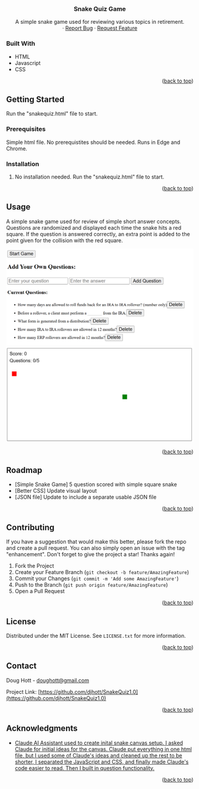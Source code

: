 <!-- Improved compatibility of back to top link: See: https://github.com/othneildrew/Best-README-Template/pull/73 -->

<a id="readme-top"></a>

<h3 align="center">Snake Quiz Game</h3>

  <p align="center">
    A simple snake game used for reviewing various topics in retirement.
    <br />
    ·
    <a href="https://github.com/github_username/repo_name/issues/new?labels=bug&template=bug-report---.md">Report Bug</a>
    ·
    <a href="https://github.com/github_username/repo_name/issues/new?labels=enhancement&template=feature-request---.md">Request Feature</a>
  </p>
</div>

### Built With

- HTML
- Javascript
- CSS

<p align="right">(<a href="#readme-top">back to top</a>)</p>

<!-- GETTING STARTED -->

## Getting Started

Run the "snakequiz.html" file to start.

### Prerequisites

Simple html file. No prerequistites should be needed. Runs in Edge and Chrome.

### Installation

1. No installation needed. Run the "snakequiz.html" file to start.

<p align="right">(<a href="#readme-top">back to top</a>)</p>

<!-- USAGE EXAMPLES -->

## Usage

A simple snake game used for review of simple short answer concepts. Questions are randomized and displayed
each time the snake hits a red square. If the question is answered correctly, an extra point is added
to the point given for the collision with the red square.

<img src="snake1.png" alt="questions">
<img src="snake2.png" alt="game screen">

<p align="right">(<a href="#readme-top">back to top</a>)</p>

<!-- ROADMAP -->

## Roadmap

- [Simple Snake Game] 5 question scored with simple square snake
- [Better CSS] Update visual layout
- [JSON file] Update to include a separate usable JSON file

<p align="right">(<a href="#readme-top">back to top</a>)</p>

<!-- CONTRIBUTING -->

## Contributing

If you have a suggestion that would make this better, please fork the repo and create a pull request. You can also simply open an issue with the tag "enhancement".
Don't forget to give the project a star! Thanks again!

1. Fork the Project
2. Create your Feature Branch (`git checkout -b feature/AmazingFeature`)
3. Commit your Changes (`git commit -m 'Add some AmazingFeature'`)
4. Push to the Branch (`git push origin feature/AmazingFeature`)
5. Open a Pull Request

<p align="right">(<a href="#readme-top">back to top</a>)</p>

<!-- LICENSE -->

## License

Distributed under the MIT License. See `LICENSE.txt` for more information.

<p align="right">(<a href="#readme-top">back to top</a>)</p>

<!-- CONTACT -->

## Contact

Doug Hott - doughott@gmail.com

Project Link: [https://github.com/djhott/SnakeQuiz1.0](https://github.com/djhott/SnakeQuiz1.0)

<p align="right">(<a href="#readme-top">back to top</a>)</p>

<!-- ACKNOWLEDGMENTS -->

## Acknowledgments

- [Claude AI Assistant used to create inital snake canvas setup. I asked Claude for initial ideas for the canvas. Claude put everything in one html file, but I used some of Claude's ideas and cleaned up the rest to be shorter, I separated the JavaScript and CSS, and finally made Claude's code easier to read. Then I built in question functionality.](https://claude.ai)

<p align="right">(<a href="#readme-top">back to top</a>)</p>
